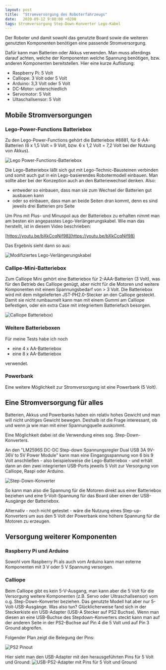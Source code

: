 ```yaml
---
layout: post
title:  "Stromversorgung des Roboterfahrzeugs"
date:   2020-09-12 9:00:00 +0200
tags: Stromversorgung Step-Down-Konverter Lego-Kabel
---
```


Der Roboter und damit sowohl das genutzte Board sowie die weiteren genutzten Komponenten benötigen eine passende Stromversorgung.

Dafür kann man Batterien oder Akkus verwenden. Man muss allerdings darauf achten, welche der Komponenten welche Spannung benötigen, bzw. anderen Komponenten bereitstellen. Hier eine kurze Auflistung:

* Raspberry Pi: 5 Volt
* Calliope: 3 Volt oder 5 Volt
* Arduino: 3,3 Volt oder 5 Volt
* DC-Motor: unterschiedlich
* Servomotor: 5 Volt
* Ultaschallsensor: 5 Volt

## Mobile Stromversorgungen

### Lego-Power-Functions Batteriebox

Zu den Lego-Power-Functions gehört die Batteriebox #8881, für 6-AA-Batterien (6 x 1,5 Volt = 9 Volt, bzw. 6 x 1,2 Volt = 7,2 Volt bei der Nutzung von Akkus).

![Lego Power-Functions-Batteriebox](/images/foto_lego_batteriebox1.jpg) 

Die Lego-Batteriebox läßt sich gut mit Lego-Technic-Bausteinen verbinden und somit auch gut in ein Lego-basierendes Robotermodell einbauen. Man sollte aber bei der Konzeption auch an den Batteriewechsel denken. 
Also:
* entweder so einbauen, dass man sie zum Wechsel der Batterien gut ausbauen kann
* oder so einbauen, dass  man an beide Seiten dran kommt, denn es sind jeweils drei Batterien pro Seite

Um Pins mit Plus- und Minuspol aus der Batteriebox zu erhalten nimmt man am besten ein angepasstes Lego-Verlängerungskabel. Wie man das herstellt, ist in diesem Video beschrieben: 

[https://youtu.be/bXkCcqNjf98](https://youtu.be/bXkCcqNjf98)

Das Ergebnis sieht dann so aus:

![Modifiziertes Lego-Verlängerungskabel](/images/foto_legokabel.jpg) 

### Callipe-Mini-Batteriebox

Zum Calliope Mini gehört eine Batteriebox für 2-AAA-Batterien (3 Volt), was für den Betrieb des Calliope genügt, aber nicht für die Motoren und weitere Komponenten mit einem Spannungsbedarf von > 3 Volt. Die Batteriebox wird mit dem mitgelieferten  JST-PH2.0-Stecker an den Calliope gesteckt. Damit sie nicht rumbaumelt kann man mit einem Gummi am Calliope befestigen, oder ein extra Case mit integriertem Batteriefach besorgen.

![Calliope Batteriebox)](/images/foto_calliope_mit_batteriebox.jpg) 


### Weitere Batterieboxen

Für meine Tests habe ich noch
* eine 4 x AA-Batteriebox
* eine 8 x AA-Batteriebox

verwendet.

### Powerbank

Eine weitere Möglichkeit zur Stromversorgung ist eine Powerbank (5 Volt).

## Eine Stromversorgung für alles

Batterien, Akkus und Powerbanks haben ein relativ hohes Gewicht und man will nicht unötiges Gewicht bewegen. Deshalb ist die Frage interessant, ob und wenn ja wie man mit einer Spannungquelle auskommt.

Eine Möglichkeit dabei ist die Verwendung eines sog. Step-Down-Konverters.

An den "LM2596S DC-DC Step-down Spannungsregler Dual USB 3A 9V-36V to 5V Power Module" kann man eine Eingangsspannung von 6 bis 9 Volt anschließen - also beispielsweise die Lego-Batteriebox - und erhält dann an den zwei integrierten USB-Ports jeweils 5 Volt zur Versorgung von Calliope, Raspi oder Arduino.

![Step-Down-Konverter](/images/foto_stepdownconverter.jpg) 

So kann man also die Spannung für die Motoren direkt aus einer Batteriebox beziehen und eine 5-Volt-Spannung für das Board über einen der USB-Ausgänge der Batteriebox.

Alternativ - noch nicht getestet - wäre die Nutzung eines Step-up-Konverters um aus den 5 Volt der Powerbank eine höhere Spannung für die Motoren zu erzeugen.

## Versorgung weiterer Komponenten

### Raspberry Pi und Arduino
Sowohl vom Raspberry Pi als auch vom Arduino kann man externe Komponenten mit 3 V oder 5 V Spannung versorgen.

### Calliope
Beim Calliope gibt es kein 5-V-Ausgang, man kann aber die 5 Volt für die Versorgung weitere Komponenten (z.B. Servo oder Ultraschallsensor) vom o.g. Step-Down-Konverter beziehen. Das genutzte Modell hat aber nur 5-Volt-USB-Ausgänge. Was also tun? Glücklicherweise fand sich in der Steckerkiste ein USB-Adapter (USB-A Stecker auf PS2 Buchse). Wenn man diesen an eine USB-Buchse des Stepdown-Konverters steckt kann man auf der anderen Seite in der PS2-Buchse auf Pin 4 die 5 Volt und auf Pin 3 Ground abgreifen.

Folgender Plan zeigt die Belegung der Pins:

![PS2 Pinout](https://upload.wikimedia.org/wikipedia/commons/thumb/1/17/MiniDIN-6_Connector_Pinout.svg/150px-MiniDIN-6_Connector_Pinout.svg.png)

Hier sieht man den USB-Adapter mit den herausgeführten Pins für 5 Volt und Ground:
![USB-PS2-Adapter mit Pins für 5 Volt und Ground](/images/foto_usb_ps2_adapter.jpg) 



 





